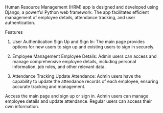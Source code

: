 Human Resource Management (HRM) app is designed and developed using Django, a powerful Python web framework. 
The app facilitates efficient management of employee details, attendance tracking, and user authentication.

Features

1. User Authentication
Sign Up and Sign In: The main page provides options for new users to sign up and existing users to sign in securely.


2. Employee Management
Employee Details: Admin users can access and manage comprehensive employee details, including personal information,
 job roles, and other relevant data.


3. Attendance Tracking
Update Attendance: Admin users have the capability to update the attendance records of each employee,
 ensuring accurate tracking and management.

Access the main page and sign up or sign in.
Admin users can manage employee details and update attendance.
Regular users can access their own information.